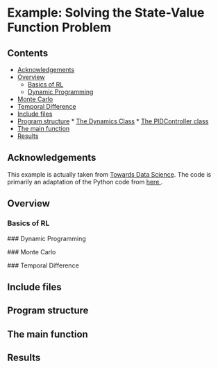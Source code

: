 # Example: Solving the State-Value Function Problem

## Contents
* [Acknowledgements](#ackw)
* [Overview](#overview) 
	* [Basics of RL](#basics_rl)
	* [Dynamic Programming](#dynamic_programming)
* [Monte Carlo](#monte_carlo)
* [Temporal Difference](#temporal_difference)
* [Include files](#include_files)
* [Program structure](#prg_struct)
				* [The Dynamics Class](#dynamics_class)
				* [The PIDController class](#pid_control_struct)
* [The main function](#m_func)
* [Results](#results)

## <a name="ackw"></a>  Acknowledgements

This example is actually taken from <a href="https://towardsdatascience.com/reinforcement-learning-rl-101-with-python-e1aa0d37d43b">Towards Data Science</a>.
The code is primarily an adaptation of the Python code from <a href="https://towardsdatascience.com/reinforcement-learning-rl-101-with-python-e1aa0d37d43b"> here </a>.

## <a name="overview"></a> Overview

### <a name="basics_rl"></a> Basics of RL

###<a name="dynamic_programming"></a> Dynamic Programming

###<a name="monte_carlo"></a> Monte Carlo

###<a name="temporal_difference"></a> Temporal Difference

## <a name="include_files"></a> Include files

## <a name="prg_struct"></a> Program structure

## <a name="m_func"></a> The main function

## <a name="results"></a> Results




